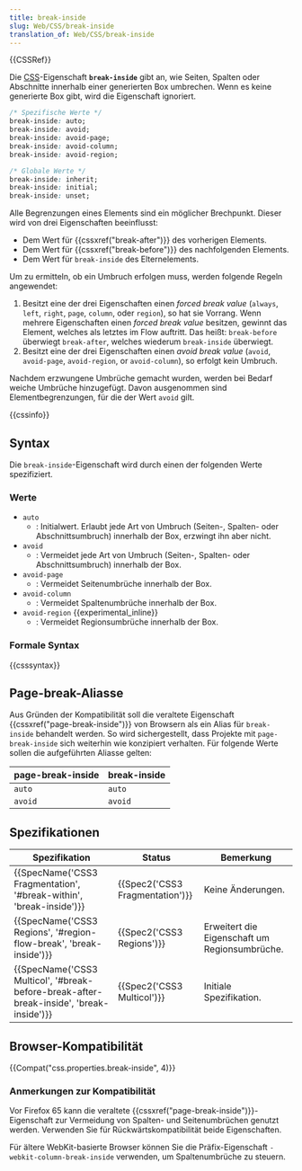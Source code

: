 ```yaml
---
title: break-inside
slug: Web/CSS/break-inside
translation_of: Web/CSS/break-inside
---
```

{{CSSRef}}

Die [CSS](/de/docs/Web/CSS)-Eigenschaft **`break-inside`** gibt an, wie Seiten, Spalten oder Abschnitte innerhalb einer generierten Box umbrechen. Wenn es keine generierte Box gibt, wird die Eigenschaft ignoriert.

```css
/* Spezifische Werte */
break-inside: auto;
break-inside: avoid;
break-inside: avoid-page;
break-inside: avoid-column;
break-inside: avoid-region;

/* Globale Werte */
break-inside: inherit;
break-inside: initial;
break-inside: unset;
```

Alle Begrenzungen eines Elements sind ein möglicher Brechpunkt. Dieser wird von drei Eigenschaften beeinflusst:

- Dem Wert für {{cssxref("break-after")}} des vorherigen Elements.
- Dem Wert für {{cssxref("break-before")}} des nachfolgenden Elements.
- Dem Wert für `break-inside` des Elternelements.

Um zu ermitteln, ob ein Umbruch erfolgen muss, werden folgende Regeln angewendet:

1. Besitzt eine der drei Eigenschaften einen _forced break value_ (`always`, `left`, `right`, `page`, `column`, oder `region`), so hat sie Vorrang. Wenn mehrere Eigenschaften einen _forced break value_ besitzen, gewinnt das Element, welches als letztes im Flow auftritt. Das heißt: `break-before` überwiegt `break-after`, welches wiederum `break-inside` überwiegt.
2. Besitzt eine der drei Eigenschaften einen _avoid break value_ (`avoid`, `avoid-page`, `avoid-region`, or `avoid-column`), so erfolgt kein Umbruch.

Nachdem erzwungene Umbrüche gemacht wurden, werden bei Bedarf weiche Umbrüche hinzugefügt. Davon ausgenommen sind Elementbegrenzungen, für die der Wert `avoid` gilt.

{{cssinfo}}

## Syntax

Die `break-inside`-Eigenschaft wird durch einen der folgenden Werte spezifiziert.

### Werte

- `auto`
  - : Initialwert. Erlaubt jede Art von Umbruch (Seiten-, Spalten- oder Abschnittsumbruch) innerhalb der Box, erzwingt ihn aber nicht.
- `avoid`
  - : Vermeidet jede Art von Umbruch (Seiten-, Spalten- oder Abschnittsumbruch) innerhalb der Box.
- `avoid-page`
  - : Vermeidet Seitenumbrüche innerhalb der Box.
- `avoid-column`
  - : Vermeidet Spaltenumbrüche innerhalb der Box.
- `avoid-region` {{experimental_inline}}
  - : Vermeidet Regionsumbrüche innerhalb der Box.

### Formale Syntax

{{csssyntax}}

## Page-break-Aliasse

Aus Gründen der Kompatibilität soll die veraltete Eigenschaft {{cssxref("page-break-inside")}} von Browsern als ein Alias für `break-inside` behandelt werden. So wird sichergestellt, dass Projekte mit `page-break-inside` sich weiterhin wie konzipiert verhalten. Für folgende Werte sollen die aufgeführten Aliasse gelten:

| page-break-inside | break-inside |
| ----------------- | ------------ |
| `auto`            | `auto`       |
| `avoid`           | `avoid`      |

## Spezifikationen

| Spezifikation                                                                                                        | Status                                   | Bemerkung                                     |
| -------------------------------------------------------------------------------------------------------------------- | ---------------------------------------- | --------------------------------------------- |
| {{SpecName('CSS3 Fragmentation', '#break-within', 'break-inside')}}                             | {{Spec2('CSS3 Fragmentation')}} | Keine Änderungen.                             |
| {{SpecName('CSS3 Regions', '#region-flow-break', 'break-inside')}}                             | {{Spec2('CSS3 Regions')}}         | Erweitert die Eigenschaft um Regionsumbrüche. |
| {{SpecName('CSS3 Multicol', '#break-before-break-after-break-inside', 'break-inside')}} | {{Spec2('CSS3 Multicol')}}     | Initiale Spezifikation.                       |

## Browser-Kompatibilität

{{Compat("css.properties.break-inside", 4)}}

### Anmerkungen zur Kompatibilität

Vor Firefox 65 kann die veraltete {{cssxref("page-break-inside")}}-Eigenschaft zur Vermeidung von Spalten- und Seitenumbrüchen genutzt werden. Verwenden Sie für Rückwärtskompatibilität beide Eigenschaften.

Für ältere WebKit-basierte Browser können Sie die Präfix-Eigenschaft `-webkit-column-break-inside` verwenden, um Spaltenumbrüche zu steuern.
